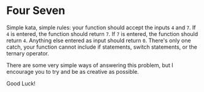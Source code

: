 # Four Seven

Simple kata, simple rules: your function should accept the inputs `4` and `7`. If `4` is entered, the function should return `7`. If `7` is entered, the function should return `4`. Anything else entered as input should return `0`. There's only one catch, your function cannot include if statements, switch statements, or the ternary operator.

There are some very simple ways of answering this problem, but I encourage you to try and be as creative as possible.

Good Luck!
